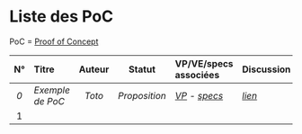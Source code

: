 Liste des PoC
=============

PoC = [Proof of Concept](https://fr.wikipedia.org/wiki/Preuve_de_concept)


| N°      | Titre          | Auteur | Statut      | VP/VE/specs associées | Discussion | Dépôt GitHub | Démo | 
|:-------:|:---------------|:------:|:-----------:|:----------------------|:-----------|:-------------|:-----|
| *0*       | *Exemple de PoC* | *Toto*   | *Proposition* | *[VP](PRATIQUE/VP/EXEMPLE.MD) - [specs](PRATIQUE/POC/EXEMPLE.MD)* | *[lien](http://forum-letsplayscience/section/poc-exemple)* | *[lien](https://github.com/auteur/nom-depot)* | *[lien](http://exemple.domaine.com/outil)* |
| 1       |                |        |             |                       |            |              |      |
